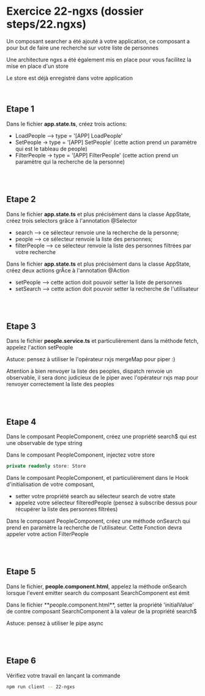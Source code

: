 # Exercice 22-ngxs (dossier steps/22.ngxs)

Un composant searcher a été ajouté à votre application, ce composant a pour but de faire une recherche sur votre liste de personnes

Une architecture ngxs a été également mis en place pour vous facilitez la mise en place d'un store

Le store est déjà enregistré dans votre application

<br>

## Etape 1

Dans le fichier **app.state.ts**, créez trois actions:

-   LoadPeople --> type = '[APP] LoadPeople'
-   SetPeople -> type = '[APP] SetPeople' (cette action prend un paramètre qui est le tableau de people)
-   FilterPeople -> type = '[APP] FilterPeople' (cette action prend un paramètre qui la recherche de la personne)

<br><br>

## Etape 2

Dans le fichier **app.state.ts** et plus précisément dans la classe AppState, créez trois selectors grâce à l'annotation @Selector

-   search --> ce sélecteur renvoie une la recherche de la personne;
-   people --> ce sélecteur renvoie la liste des personnes;
-   filterPeople --> ce sélecteur renvoie la liste des personnes filtrées par votre recherche

Dans le fichier **app.state.ts** et plus précisément dans la classe AppState, créez deux actions grÂce à l'annotation @Action

-   setPeople --> cette action doit pouvoir setter la liste de personnes
-   setSearch --> cette action doit pouvoir setter la recherche de l'utilisateur

<br><br>

## Etape 3

Dans le fichier **people.service.ts** et particulièrement dans la méthode fetch, appelez l'action setPeople

Astuce: pensez à utiliser le l'opérateur rxjs mergeMap pour piper :)

Attention à bien renvoyer la liste des peoples, dispatch renvoie un observable, il sera donc judicieux de le piper avec l'opérateur rxjs map pour renvoyer correctement la liste des peoples

<br><br>

## Etape 4

Dans le composant PeopleComponent, créez une propriété search\$ qui est une observable de type string

Dans le composant PeopleComponent, injectez votre store

```typescript
private readonly store: Store
```

Dans le composant PeopleComponent, et particulièrement dans le Hook d'initialisation de votre composant,

-   setter votre propriété search au sélecteur search de votre state
-   appelez votre sélecteur filteredPeople (pensez à subscribe dessus pour récupérer la liste des personnes filtrées)

Dans le composant PeopleComponent, créez une méthode onSearch qui prend en paramètre la recherche de l'utilisateur. Cette Fonction devra appeler votre action FilterPeople

<br><br>

## Etape 5

Dans le fichier, **people.component.html**, appelez la méthode onSearch lorsque l'event emitter search du composant SearchComponent est émit

Dans le fichier \*\*people.component.html\*\*, setter la propriété 'initialValue' de contre composant SearchComponent à la valeur de la propriété search\$

Astuce: pensez à utiliser le pipe async

<br><br>

## Etape 6

Vérifiez votre travail en lançant la commande

```bash
npm run client -- 22-ngxs
```
